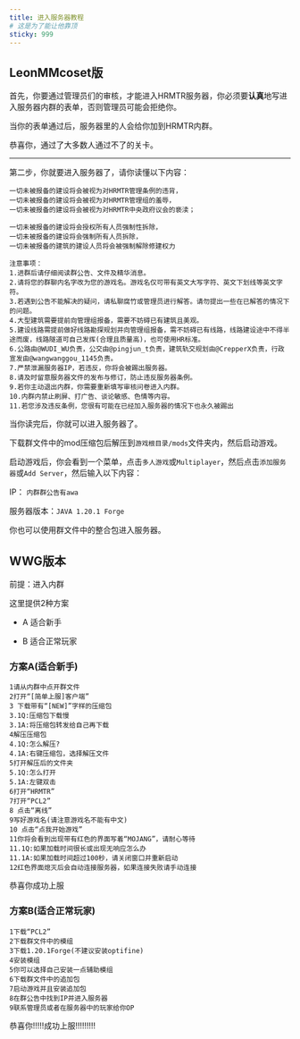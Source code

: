 ```yaml
---
title: 进入服务器教程
# 这是为了能让他靠顶
sticky: 999
---
```

## LeonMMcoset版
首先，你要通过管理员们的审核，才能进入HRMTR服务器，你必须要**认真**地写进入服务器内群的表单，否则管理员可能会拒绝你。

当你的表单通过后，服务器里的人会给你加到HRMTR内群。

恭喜你，通过了大多数人通过不了的关卡。

---

第二步，你就要进入服务器了，请你读懂以下内容：
```
一切未被报备的建设将会被视为对HRMTR管理条例的违背，
一切未被报备的建设将会被视为对HRMTR管理组的羞辱，
一切未被报备的建设将会被视为对HRMTR中央政府议会的亵渎；

一切未被报备的建设将会授权所有人员强制性拆除，
一切未被报备的建设将会强制所有人员拆除，
一切未被报备的建筑的建设人员将会被强制解除修建权力

注意事项：
1.进群后请仔细阅读群公告、文件及精华消息。
2.请将您的群聊内名字改为您的游戏名。游戏名仅可带有英文大写字符、英文下划线等英文字符。
3.若遇到公告不能解决的疑问，请私聊腐竹或管理员进行解答。请勿提出一些在已解答的情况下的问题。
4.大型建筑需要提前向管理组报备，需要不妨碍已有建筑且美观。
5.建设线路需提前做好线路勘探规划并向管理组报备，需不妨碍已有线路，线路建设途中不得半途而废，线路隧道可自己发挥(合理且质量高)，也可使用HR标准。
6.公路由@WUDI_WU负责，公交由@pingjun_t负责，建筑轨交规划由@CrepperX负责，行政宣发由@wangwanggou_1145负责。
7.严禁泄漏服务器IP，若违反，你将会被踢出服务器。
8.请及时留意服务器文件的发布与修订，防止违反服务器条例。
9.若你主动退出内群，你需要重新填写审核问卷进入内群。
10.内群内禁止刷屏、打广告、谈论敏感、色情等内容。
11.若您涉及违反条例，您很有可能在已经加入服务器的情况下也永久被踢出
```
当你读完后，你就可以进入服务器了。

下载群文件中的mod压缩包后解压到`游戏根目录/mods`文件夹内，然后启动游戏。

启动游戏后，你会看到一个菜单，点击`多人游戏`或`Multiplayer`，然后点击`添加服务器`或`Add Server`，然后输入以下内容：

IP： `内群群公告有awa`

服务器版本：`JAVA 1.20.1 Forge`

你也可以使用群文件中的整合包进入服务器。

## WWG版本


前提：进入内群

这里提供2种方案

- A 适合新手

- B 适合正常玩家


### 方案A(适合新手)
```
1请从内群中点开群文件
2打开“[简单上服]客户端”
3 下载带有“[NEW]”字样的压缩包
3.1Q:压缩包下载慢
3.1A:将压缩包转发给自己再下载
4解压压缩包
4.1Q:怎么解压?
4.1A:右键压缩包，选择解压文件
5打开解压后的文件夹
5.1Q:怎么打开
5.1A:左键双击
6打开“HRMTR”
7打开“PCL2”
8 点击“离线”
9写好游戏名(请注意游戏名不能有中文)
10 点击“点我开始游戏”
11你将会看到出现带有红色的界面写着“MOJANG”，请耐心等待
11.1Q:如果加载时间很长或出现无响应怎么办
11.1A:如果加载时间超过100秒，请关闭窗口并重新启动
12红色界面熄灭后会自动连接服务器，如果连接失败请手动连接
```
恭喜你成功上服


### 方案B(适合正常玩家)
```
1下载“PCL2”
2下载群文件中的模组
3下载1.20.1Forge(不建议安装optifine)
4安装模组
5你可以选择自己安装一点辅助模组
6下载群文件中的追加包
7启动游戏并且安装追加包
8在群公告中找到IP并进入服务器
9联系管理员或者在服务器中的玩家给你OP
```
恭喜你!!!!!成功上服!!!!!!!!!
